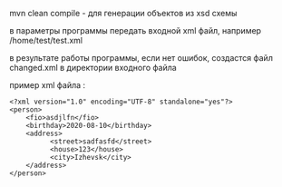 mvn clean compile - для генерации объектов из xsd схемы

в параметры программы передать входной xml файл, например /home/test/test.xml

в результате работы программы, если нет ошибок, создастся файл changed.xml в директории входного файла


пример xml файла : 

```
<?xml version="1.0" encoding="UTF-8" standalone="yes"?>
<person>
    <fio>asdjlfn</fio>
    <birthday>2020-08-10</birthday>
    <address>
          <street>sadfasfd</street>
          <house>123</house>
          <city>Izhevsk</city>
    </address>
</person>

```